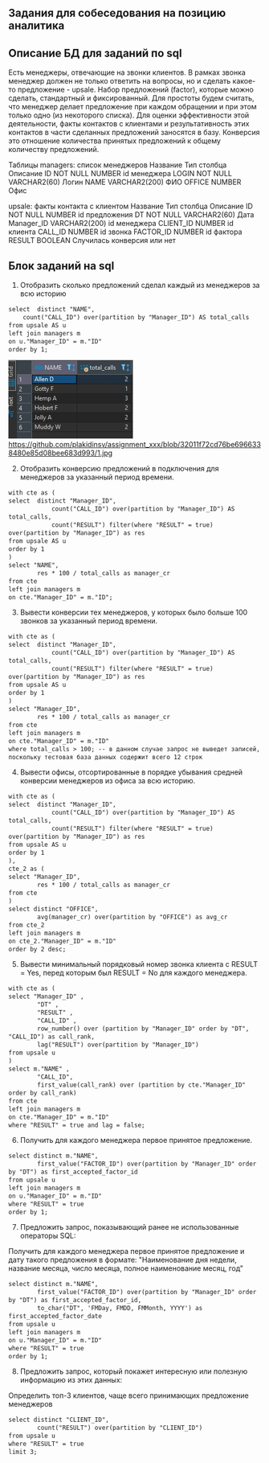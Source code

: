 ## Задания для собеседования на позицию аналитика

## Описание БД для заданий по sql

Есть менеджеры, отвечающие на звонки клиентов. В рамках звонка менеджер должен не только ответить на вопросы, но и сделать какое-то предложение - upsale.
Набор предложений (factor), которые можно сделать, стандартный и фиксированный. Для простоты будем считать, что менеджер делает предложение при каждом обращении и при этом только одно (из некоторого списка).
Для оценки эффективности этой деятельности, факты контактов с клиентами и результативность этих контактов в части сделанных предложений заносятся в базу.
Конверcия это отношение количества принятых предложений к общему количеству предложений.

Таблицы
managers: список менеджеров
Название	Тип столбца	Описание
ID	NOT NULL NUMBER             	id менеджера
LOGIN	NOT NULL VARCHAR2(60)	Логин
NAME	VARCHAR2(200)  	ФИО
OFFICE	NUMBER	Офис

upsale: факты контакта с клиентом
Название	Тип столбца	Описание
ID	NOT NULL NUMBER             	id предложения
DT                	NOT NULL VARCHAR2(60)	Дата
Manager_ID  	VARCHAR2(200)  	id менеджера
CLIENT_ID                  	NUMBER	id клиента
CALL_ID                    	NUMBER	id звонка
FACTOR_ID                  	NUMBER	id фактора
RESULT   	BOOLEAN	Случилась конверсия или нет


## Блок заданий на sql
 1. Отобразить сколько предложений сделал каждый из менеджеров за всю историю

```
select 	distinct "NAME",
	count("CALL_ID") over(partition by "Manager_ID") AS total_calls
from upsale AS u
left join managers m
on u."Manager_ID" = m."ID"
order by 1;
```

![Image alt](https://github.com/plakidinsv/assignment_xxx/blob/main/1.jpg) https://github.com/plakidinsv/assignment_xxx/blob/32011f72cd76be6966338480e85d08bee683d993/1.jpg


2.  Отобразить конверсию предложений в подключения для менеджеров за указанный период времени.
```
with cte as (
select 	distinct "Manager_ID",
			count("CALL_ID") over(partition by "Manager_ID") AS total_calls,
			count("RESULT") filter(where "RESULT" = true) over(partition by "Manager_ID") as res
from upsale AS u
order by 1
)
select "NAME",
		res * 100 / total_calls as manager_cr
from cte
left join managers m
on cte."Manager_ID" = m."ID";
```

3.  Вывести конверсии тех менеджеров, у которых было больше 100 звонков за указанный период времени.

```
with cte as (
select 	distinct "Manager_ID",
			count("CALL_ID") over(partition by "Manager_ID") AS total_calls,
			count("RESULT") filter(where "RESULT" = true) over(partition by "Manager_ID") as res
from upsale AS u
order by 1
)
select "Manager_ID",
		res * 100 / total_calls as manager_cr
from cte
left join managers m
on cte."Manager_ID" = m."ID"
where total_calls > 100; -- в данном случае запрос не выведет записей, поскольку тестовая база данных содержит всего 12 строк
```

4.  Вывести офисы, отсортированные в порядке убывания средней конверсии менеджеров из офиса за всю историю.

```
with cte as (
select 	distinct "Manager_ID",
			count("CALL_ID") over(partition by "Manager_ID") AS total_calls,
			count("RESULT") filter(where "RESULT" = true) over(partition by "Manager_ID") as res
from upsale AS u
order by 1
),
cte_2 as (
select "Manager_ID",
		res * 100 / total_calls as manager_cr
from cte
)
select distinct "OFFICE",
		avg(manager_cr) over(partition by "OFFICE") as avg_cr
from cte_2
left join managers m
on cte_2."Manager_ID" = m."ID"
order by 2 desc;
```

5.  Вывести минимальный порядковый номер звонка клиента с RESULT = Yes, перед которым был RESULT = No для каждого менеджера.

```
with cte as (
select "Manager_ID" ,
		"DT" ,
		"RESULT" ,
		"CALL_ID" ,
		row_number() over (partition by "Manager_ID" order by "DT", "CALL_ID") as call_rank,
		lag("RESULT") over(partition by "Manager_ID")
from upsale u
)
select m."NAME" ,
		"CALL_ID",
		first_value(call_rank) over (partition by cte."Manager_ID" order by call_rank)
from cte 
left join managers m
on cte."Manager_ID" = m."ID"
where "RESULT" = true and lag = false;
```

6. Получить для каждого менеджера первое принятое предложение.

```
select distinct m."NAME",
		first_value("FACTOR_ID") over(partition by "Manager_ID" order by "DT") as first_accepted_factor_id
from upsale u
left join managers m 
on u."Manager_ID" = m."ID"
where "RESULT" = true
order by 1;
```

7. Предложить запрос, показывающий ранее не использованные операторы SQL:

Получить для каждого менеджера первое принятое предложение и дату такого предложения в формате:
"Наименование дня недели, название месяца, число месяца, полное наименование месяц, год"

```
select distinct m."NAME",
		first_value("FACTOR_ID") over(partition by "Manager_ID" order by "DT") as first_accepted_factor_id,
		to_char("DT", 'FMDay, FMDD, FMMonth, YYYY') as first_accepted_factor_date
from upsale u
left join managers m 
on u."Manager_ID" = m."ID"
where "RESULT" = true
order by 1;
```

8.  Предложить запрос, который покажет интересную или полезную информацию из этих данных:

Определить топ-3 клиентов, чаще всего принимающих предложение менеджеров

```
select distinct "CLIENT_ID",
		count("RESULT") over(partition by "CLIENT_ID") 
from upsale u 
where "RESULT" = true
limit 3;
```
